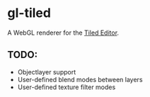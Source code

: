 # gl-tiled

A WebGL renderer for the [Tiled Editor](http://mapeditor.org).

## TODO:

- Objectlayer support
- User-defined blend modes between layers
- User-defined texture filter modes
